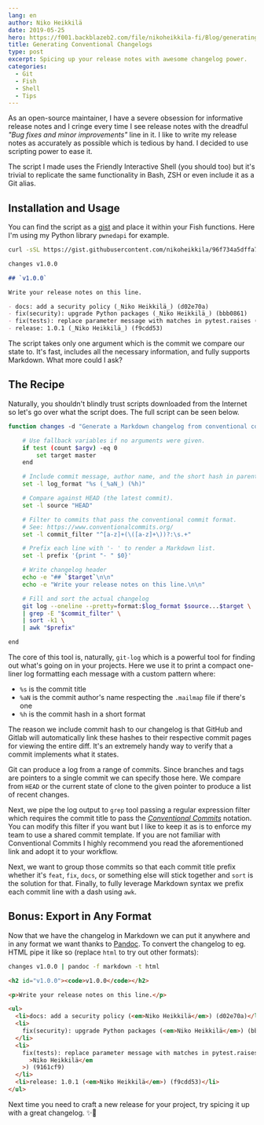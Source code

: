 ```yaml
---
lang: en
author: Niko Heikkilä
date: 2019-05-25
hero: https://f001.backblazeb2.com/file/nikoheikkila-fi/Blog/generating-conventional-changelogs.png
title: Generating Conventional Changelogs
type: post
excerpt: Spicing up your release notes with awesome changelog power.
categories:
  - Git
  - Fish
  - Shell
  - Tips
---
```


As an open-source maintainer, I have a severe obsession for informative release notes and I cringe every time I see release notes with the dreadful _"Bug fixes and minor improvements"_ line in it. I like to write my release notes as accurately as possible which is tedious by hand. I decided to use scripting power to ease it.

The script I made uses the Friendly Interactive Shell (you should too) but it's trivial to replicate the same functionality in Bash, ZSH or even include it as a Git alias.

## Installation and Usage

You can find the script as a [gist][gist] and place it within your Fish functions. Here I'm using my Python library `pwnedapi` for example.

```bash
curl -sSL https://gist.githubusercontent.com/nikoheikkila/96f734a5dffa7a9e6e32c33e8b2c7ddc/raw/3b98f241e203631915729d165ecf6e767bbff7ca/changes.fish -o ~/.config/fish/functions/changes.fish

changes v1.0.0
```

```md
## `v1.0.0`

Write your release notes on this line.

- docs: add a security policy (_Niko Heikkilä_) (d02e70a)
- fix(security): upgrade Python packages (_Niko Heikkilä_) (bbb0861)
- fix(tests): replace parameter message with matches in pytest.raises (_Niko Heikkilä_) (9161cf9)
- release: 1.0.1 (_Niko Heikkilä_) (f9cdd53)
```

The script takes only one argument which is the commit we compare our state to. It's fast, includes all the necessary information, and fully supports Markdown. What more could I ask?

## The Recipe

Naturally, you shouldn't blindly trust scripts downloaded from the Internet so let's go over what the script does. The full script can be seen below.

```bash
function changes -d "Generate a Markdown changelog from conventional commits" -a target

    # Use fallback variables if no arguments were given.
    if test (count $argv) -eq 0
        set target master
    end

    # Include commit message, author name, and the short hash in parentheses.
    set -l log_format "%s (_%aN_) (%h)"

    # Compare against HEAD (the latest commit).
    set -l source "HEAD"

    # Filter to commits that pass the conventional commit format.
    # See: https://www.conventionalcommits.org/
    set -l commit_filter "^[a-z]+(\([a-z]+\))?:\s.+"

    # Prefix each line with '- ' to render a Markdown list.
    set -l prefix '{print "- " $0}'

    # Write changelog header
    echo -e "## `$target`\n\n"
    echo -e "Write your release notes on this line.\n\n"

    # Fill and sort the actual changelog
    git log --oneline --pretty=format:$log_format $source...$target \
    | grep -E "$commit_filter" \
    | sort -k1 \
    | awk "$prefix"

end
```

The core of this tool is, naturally, `git-log` which is a powerful tool for finding out what's going on in your projects. Here we use it to print a compact one-liner log formatting each message with a custom pattern where:

- `%s` is the commit title
- `%aN` is the commit author's name respecting the `.mailmap` file if there's one
- `%h` is the commit hash in a short format

The reason we include commit hash to our changelog is that GitHub and Gitlab will automatically link these hashes to their respective commit pages for viewing the entire diff. It's an extremely handy way to verify that a commit implements what it states.

Git can produce a log from a range of commits. Since branches and tags are pointers to a single commit we can specify those here. We compare from `HEAD` or the current state of clone to the given pointer to produce a list of recent changes.

Next, we pipe the log output to `grep` tool passing a regular expression filter which requires the commit title to pass the [_Conventional Commits_][cc] notation. You can modify this filter if you want but I like to keep it as is to enforce my team to use a shared commit template. If you are not familiar with Conventional Commits I highly recommend you read the aforementioned link and adopt it to your workflow.

Next, we want to group those commits so that each commit title prefix whether it's `feat`, `fix`, `docs`, or something else will stick together and `sort` is the solution for that. Finally, to fully leverage Markdown syntax we prefix each commit line with a dash using `awk`.

## Bonus: Export in Any Format

Now that we have the changelog in Markdown we can put it anywhere and in any format we want thanks to [Pandoc][pandoc]. To convert the changelog to eg. HTML pipe it like so (replace `html` to try out other formats):

```bash
changes v1.0.0 | pandoc -f markdown -t html
```

```html
<h2 id="v1.0.0"><code>v1.0.0</code></h2>

<p>Write your release notes on this line.</p>

<ul>
  <li>docs: add a security policy (<em>Niko Heikkilä</em>) (d02e70a)</li>
  <li>
    fix(security): upgrade Python packages (<em>Niko Heikkilä</em>) (bbb0861)
  </li>
  <li>
    fix(tests): replace parameter message with matches in pytest.raises (<em
      >Niko Heikkilä</em
    >) (9161cf9)
  </li>
  <li>release: 1.0.1 (<em>Niko Heikkilä</em>) (f9cdd53)</li>
</ul>
```

Next time you need to craft a new release for your project, try spicing it up with a great changelog. ✨🍰

[gist]: https://gist.github.com/nikoheikkila/96f734a5dffa7a9e6e32c33e8b2c7ddc
[cc]: https://www.conventionalcommits.org/
[pandoc]: https://pandoc.org/
